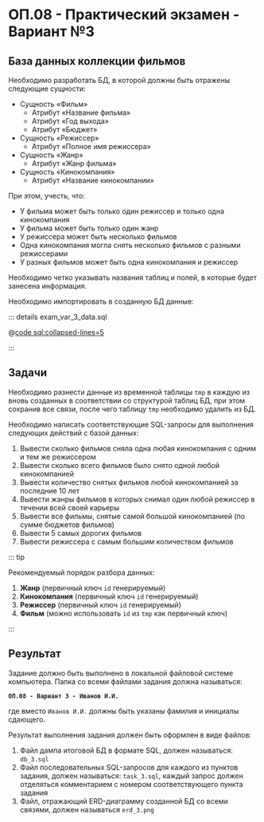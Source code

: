 # ОП.08 - Практический экзамен - Вариант №3

## База данных коллекции фильмов

Необходимо разработать БД, в которой должны быть отражены следующие сущности:

- Сущность «Фильм»
  - Атрибут «Название фильма»
  - Атрибут «Год выхода»
  - Атрибут «Бюджет»
- Сущность «Режиссер»
  - Атрибут «Полное имя режиссера»
- Сущность «Жанр»
  - Атрибут «Жанр фильма»
- Сущность «Кинокомпания»
  - Атрибут «Название кинокомпании»

При этом, учесть, что:

- У фильма может быть только один режиссер и только одна кинокомпания
- У фильма может быть только один жанр
- У режиссера может быть несколько фильмов
- Одна кинокомпания могла снять несколько фильмов с разными режиссерами
- У разных фильмов может быть одна кинокомпания и режиссер

Необходимо четко указывать названия таблиц и полей, в которые будет занесена информация.

Необходимо импортировать в созданную БД данные:

::: details exam_var_3_data.sql

@[code sql:collapsed-lines=5](./includes/exam_var_3_data.sql)

:::

## Задачи

Необходимо разнести данные из временной таблицы `tmp` в каждую из вновь созданных в соответствии со структурой таблиц БД, при этом сохранив все связи, после чего таблицу `tmp` необходимо удалить из БД.

Необходимо написать соответствующие SQL-запросы для выполнения следующих действий с базой данных:

1. Вывести сколько фильмов сняла одна любая кинокомпания с одним и тем же режиссером
2. Вывести сколько всего фильмов было снято одной любой кинокомпанией
3. Вывести количество снятых фильмов любой кинокомпанией за последние 10 лет
4. Вывести жанры фильмов в которых снимал один любой режиссер в течении всей своей карьеры
5. Вывести все фильмы, снятые самой большой кинокомпанией (по сумме бюджетов фильмов)
6. Вывести 5 самых дорогих фильмов
7. Вывести режиссера с самым большим количеством фильмов

::: tip

Рекомендуемый порядок разбора данных:

1. __Жанр__ (первичный ключ `id` генерируемый)
2. __Кинокомпания__ (первичный ключ `id` генерируемый)
3. __Режиссер__ (первичный ключ `id` генерируемый)
4. __Фильм__ (можно использовать `id` из `tmp` как первичный ключ)

:::

## Результат

Задание должно быть выполнено в локальной файловой системе компьютера. Папка со всеми файлами задания должна называться:

__`ОП.08 - Вариант 3 - Иванов И.И.`__

где вместо `Иванов И.И.` должны быть указаны фамилия и инициалы сдающего.

Результат выполнения задания должен быть оформлен в виде файлов:

1. Файл дампа итоговой БД в формате SQL, должен называться: `db_3.sql`
2. Файл последовательных SQL-запросов для каждого из пунктов задания, должен называться: `task_3.sql`, каждый запрос должен отделяться комментарием с номером соответствующего пункта задания
3. Файл, отражающий ERD-диаграмму созданной БД со всеми связями, должен называться `erd_3.png`
